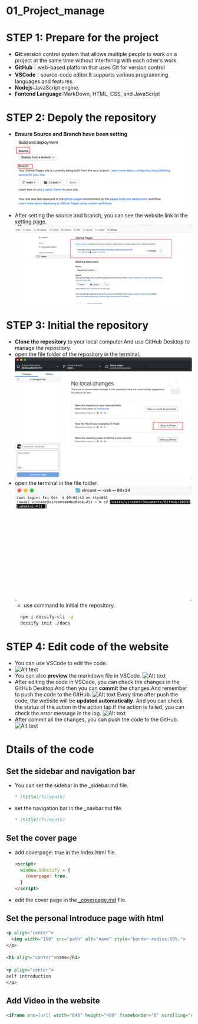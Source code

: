 # 01_Project_manage

# STEP 1: Prepare for the project
- **Git**:version control system that allows multiple people to work on a project at the same time without interfering with each other’s work. 
- **GitHub**：web-based platform that uses Git for version control
- **VSCode**：source-code editor.It supports various programming languages and features.
- **Nodejs**:JavaScript engine.
- **Fontend Language**:MarkDown, HTML, CSS, and JavaScript

# STEP 2: Depoly the repository
- **Ensure Source and Branch have been setting**
![Alt text](../_media/github_branchAndsource.png)
- After setting the source and branch, you can see the website link in the setting page. 
![Alt text](../_media/website.png)

# STEP 3: Initial the repository
- **Clone the repository** to your local computer.And use GitHub Desktop to manage the repository.
- open the file folder of the repository in the terminal.  
  ![Alt text](../_media/desktop_finder.png)
- open the terminal in the file folder.
  ![Alt text](../_media/terminal_file_folder.png)
  - use command to initial the repository.
  ```bash
    npm i docsify-cli -g
    docsify init ./docs
    ```
# STEP 4: Edit code of the website
- You can use VSCode to edit the code.
- ![Alt text](../_media/vscode.png)
- You can also **preview** the markdown file in VSCode.
![Alt text](../_media/vscode_editor.png)
- After editing the code in VSCode, you can check the changes in the GitHub Desktop.And then you can **commit** the changes.And remember to push the code to the GitHub.
![Alt text](../_media/commit_pages.png)
Every time after push the code, the website will be **updated automatically**. And you can check the status of the action in the action tap.If the action is failed, you can check the error message in the log.
![Alt text](../_media/action_status.png)
- After commit all the changes, you can push the code to the GitHub.
![Alt text](../_media/push_img.png)

# Dtails of the code
## Set the sidebar and navigation bar
- You can set the sidebar in the _sidebar.md file.
  ```markdown
  * [title](filepath)
  ```
- set the navigation bar in the _navbar.md file.
  ```markdown
  * [title](filepath)
  ```
## Set the cover page
- add coverpage: true in the index.html file.
  ```html
  <script>
    window.$docsify = {
      coverpage: true,
    }
  </script>
  ```
-  edit the cover page in the[ _coverpage.md](https://github.com/NexMaker-Fab/2023zjudemini-hi1/blob/main/_coverpage.md) file.

## Set the personal Introduce page with html
```html
<p align="center">
  <img width="150" src="path" alt="name" style="border-radius:50%;">
</p>

<h1 align="center">name</h1>

<p align="center">
self introduction
</p>
```
## Add Video in the website
```html
<iframe src=[url] width="640" height="480" frameborder="0" scrolling="no"></iframe>
```

